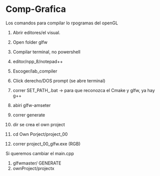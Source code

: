 # Comp-Grafica
Los comandos para compilar lo rpogramas del openGL

1. Abrir editores/el visual.
2. Open folder glfw
3. Compilar terminal, no powershell

2. editor/npp_8/notepad++
3. Escoger/lab_compiler
4. Click derecho/DOS prompt (se abre terminal)
5. correr SET_PATH_.bat -> para que reconozca el Cmake y glfw, ya hay g++
6. abiri glfw-amseter
7. correr generate
8. dir se crea el own project
9. cd Own Porject/project_00
10. correr project_00_glfw.exe (RGB)

Si queremos cambiar el main.cpp
1. glfwmaster/ GENERATE
2. ownProject/projectx
